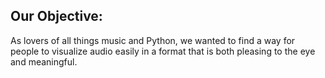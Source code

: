 ## Our Objective:
As lovers of all things music and Python, we wanted to find a way for people to visualize audio easily in a format that is both pleasing to the eye and meaningful. 
